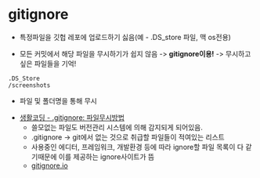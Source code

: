 # gitignore

-   특정파일을 깃헙 레포에 업로드하기 싫음(예 - .DS_store 파일, 맥 os전용)

-   모든 커밋에서 해당 파일을 무시하기가 쉽지 않음 -> **gitignore이용!** -> 무시하고 싶은 파일들을 기억!

```.gitignore
.DS_Store
/screenshots
```

-   파일 및 폴더명을 통해 무시

*   [생활코딩 - .gitignore: 파일무시방법](https://www.youtube.com/watch?v=XPGiVhdlS8Y)
    -   쓸모없는 파일도 버전관리 시스템에 의해 감지되게 되어있음.
    -   .gitignore -> git에서 없는 것으로 취급할 파일들이 적여있는 리스트
    -   사용중인 에디터, 프레임워크, 개발환경 등에 따라 ignore할 파일 목록이 다 같기때문에 이를 제공하는 ignore사이트가 뜸
    -   [gitignore.io](https://www.toptal.com/developers/gitignore)
